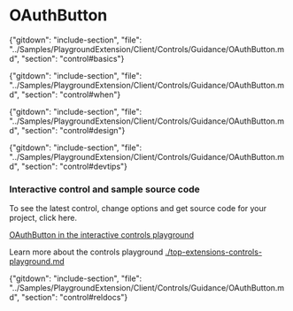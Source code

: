 ﻿# OAuthButton

{"gitdown": "include-section", "file": "../Samples/PlaygroundExtension/Client/Controls/Guidance/OAuthButton.md", "section": "control#basics"}

<!-- TODO get an IMAGE to embed here -->

<!-- TODO get an SAMPLE CODE to embed here -->

{"gitdown": "include-section", "file": "../Samples/PlaygroundExtension/Client/Controls/Guidance/OAuthButton.md", "section": "control#when"}

{"gitdown": "include-section", "file": "../Samples/PlaygroundExtension/Client/Controls/Guidance/OAuthButton.md", "section": "control#design"}

{"gitdown": "include-section", "file": "../Samples/PlaygroundExtension/Client/Controls/Guidance/OAuthButton.md", "section": "control#devtips"}

### Interactive control and sample source code
To see the latest control, change options and get source code for your project, click here.

<a href="https://ms.portal.azure.com/?Microsoft_Azure_Playground=true#blade/Microsoft_Azure_Playground/ControlsIndexBlade/OAuthButton_create_Playground" target="_blank">OAuthButton in the interactive controls playground</a>

Learn more about the controls playground [./top-extensions-controls-playground.md](./top-extensions-controls-playground.md)


{"gitdown": "include-section", "file": "../Samples/PlaygroundExtension/Client/Controls/Guidance/OAuthButton.md", "section": "control#reldocs"}
